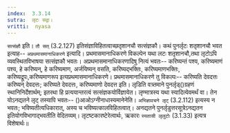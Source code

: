 ```yaml
---
index:  3.3.14
sutra:  लृटः सद्वा।
vritti:  nyasa
---
```


`सत्संज्ञौ` इति। `तौ सत्` (3.2.127) इतिसंज्ञाविहितत्वाच्छतृशानचौ सत्संज्ञकौ। कथं पुनर्लृटः शतृशानचौ भवत इत्याह-- `अप्रथमासमानाधिकरणे` इत्यादि। प्रथमासमानाधिकरणे विकल्पेन यथा लटः शतृशानचौ,तथा लृटोऽपि व्यवस्थितविभाषया सत्संज्ञकौ भवतः। अप्रथमासमानाधिकरणादिषु नित्यं भवतः-- करिष्यन्तं पश्य, करिष्यमाणं पश्य, हे करिष्यन्, हे करिष्यमाण, अर्जयिष्यन् वसति, करिष्यद्भक्तिः, करिष्यमाणभक्तिः, करिष्यद्रूपः,करिष्यमाणरूप इत्यप्रथमासमानाधिकरणे।
प्रथमासमानाधिकरणे तु विकल्पः-- करिष्यति देवदत्तः करिष्यन् देवदत्तः; करिष्यते देवदत्तः, करिष्यमाणो देवदत्त इति। लृडिति वत्र्तमाने पुनर्लृड्()ग्रहणं स्थानिनिर्देशार्थम्; इतरथा हि प्रत्ययान्तरत्वं सत्संज्ञकयोर्विज्ञायेत। लृण्मात्रस्य यथा स्यादित्येवमर्थं वा। तेन योऽनद्यतने लृट् तस्यापि भवतः-- ()आओऽग्नीनाधास्यमानेनेति। `अभिज्ञावचने लृट्` (3.2.112) इत्यस्य न भवतः; भविष्यतीत्यधिकारात्, अस्य च भविष्यत्कालविहितत्वात्। अनद्यतने पुनर्लृडुत्तरसूत्रेऽनद्यतन इतियोगविभागाद्भवतीति वेदितव्यम्। लृटष्टकारष्टेरेत्वार्थः, ऋकारः `स्यतासी लृलुटोः` (3.1.33) इत्यत्र विशेषार्थः॥
